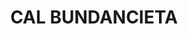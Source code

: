 ---
layout: patrimoni-details
title:  "CAL BUNDANCIETA"
collections: ["patrimoni-arquitectonic"]
coordinates:
  - group1:
        - [1.461099057663497, 42.354486605151664]
        - [1.461057466842966, 42.354508160289029]
        - [1.461018420439579, 42.354609858811955]
        - [1.4611156354758, 42.354614084570542]
        - [1.461202789319107, 42.354615671773999]
        - [1.461144531493426, 42.354536449419669]
        - [1.461099057663497, 42.354486605151664]
---